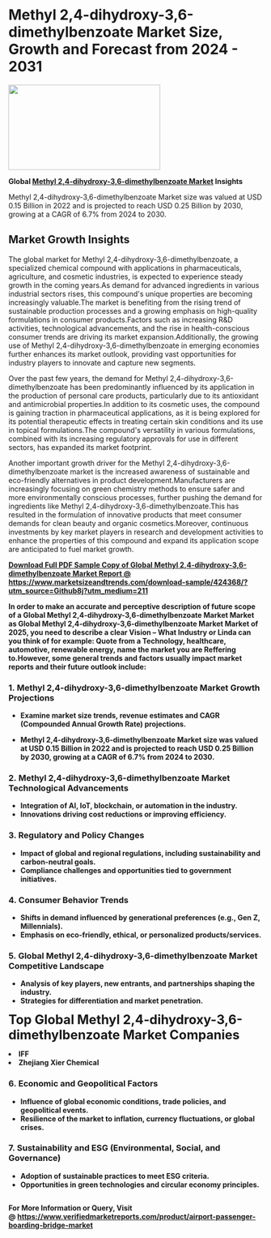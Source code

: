 <H1>Methyl 2,4-dihydroxy-3,6-dimethylbenzoate Market Size, Growth and Forecast from 2024 - 2031</H1><img class="aligncenter size-medium wp-image-584254" src="https://thirdeyenews.in/wp-content/uploads/2024/09/Global-Market-Research-300x168.jpeg" alt="" width="300" height="168" /><p><strong>Global&nbsp;<a href="https://www.marketsizeandtrends.com/download-sample/424368/?utm_source=Github8j?utm_medium=211">Methyl 2,4-dihydroxy-3,6-dimethylbenzoate Market</a> Insights</strong></p><p>Methyl 2,4-dihydroxy-3,6-dimethylbenzoate Market size was valued at USD 0.15 Billion in 2022 and is projected to reach USD 0.25 Billion by 2030, growing at a CAGR of 6.7% from 2024 to 2030.</p><p><h2>Market Growth Insights</h2> <p>The global market for Methyl 2,4-dihydroxy-3,6-dimethylbenzoate, a specialized chemical compound with applications in pharmaceuticals, agriculture, and cosmetic industries, is expected to experience steady growth in the coming years.As demand for advanced ingredients in various industrial sectors rises, this compound's unique properties are becoming increasingly valuable.The market is benefiting from the rising trend of sustainable production processes and a growing emphasis on high-quality formulations in consumer products.Factors such as increasing R&D activities, technological advancements, and the rise in health-conscious consumer trends are driving its market expansion.Additionally, the growing use of Methyl 2,4-dihydroxy-3,6-dimethylbenzoate in emerging economies further enhances its market outlook, providing vast opportunities for industry players to innovate and capture new segments.</p> <p><strong><a href="#"></a></strong></p> <p>Over the past few years, the demand for Methyl 2,4-dihydroxy-3,6-dimethylbenzoate has been predominantly influenced by its application in the production of personal care products, particularly due to its antioxidant and antimicrobial properties.In addition to its cosmetic uses, the compound is gaining traction in pharmaceutical applications, as it is being explored for its potential therapeutic effects in treating certain skin conditions and its use in topical formulations.The compound's versatility in various formulations, combined with its increasing regulatory approvals for use in different sectors, has expanded its market footprint.</p> <p>Another important growth driver for the Methyl 2,4-dihydroxy-3,6-dimethylbenzoate market is the increased awareness of sustainable and eco-friendly alternatives in product development.Manufacturers are increasingly focusing on green chemistry methods to ensure safer and more environmentally conscious processes, further pushing the demand for ingredients like Methyl 2,4-dihydroxy-3,6-dimethylbenzoate.This has resulted in the formulation of innovative products that meet consumer demands for clean beauty and organic cosmetics.Moreover, continuous investments by key market players in research and development activities to enhance the properties of this compound and expand its application scope are anticipated to fuel market growth.</p> <p><strong><a href="#"></p><p><span class=""><strong>Download Full PDF Sample Copy of Global Methyl 2,4-dihydroxy-3,6-dimethylbenzoate Market Report</strong> @ <a href="https://www.marketsizeandtrends.com/download-sample/424368/?utm_source=Github8j?utm_medium=211" target="_blank">https://www.marketsizeandtrends.com/download-sample/424368/?utm_source=Github8j?utm_medium=211</a></span></p><p>In order to make an accurate and perceptive description of future scope of a Global&nbsp;Methyl 2,4-dihydroxy-3,6-dimethylbenzoate Market Market as Global&nbsp;Methyl 2,4-dihydroxy-3,6-dimethylbenzoate Market Market of 2025, you need to describe a clear Vision &ndash; What Industry or Linda can you think of for example: Quote from a Technology, healthcare, automotive, renewable energy, name the market you are Reffering to.However, some general trends and factors usually impact market reports and their future outlook include:</p><h3>1.&nbsp;<strong>Methyl 2,4-dihydroxy-3,6-dimethylbenzoate Market Growth Projections</strong></h3><ul><li>Examine market size trends, revenue estimates and CAGR (Compounded Annual Growth Rate) projections.</li><li><p>Methyl 2,4-dihydroxy-3,6-dimethylbenzoate Market size was valued at USD 0.15 Billion in 2022 and is projected to reach USD 0.25 Billion by 2030, growing at a CAGR of 6.7% from 2024 to 2030.</p></li></ul><h3>2.&nbsp;<strong>Methyl 2,4-dihydroxy-3,6-dimethylbenzoate Market Technological Advancements</strong></h3><ul><li>Integration of AI, IoT, blockchain, or automation in the industry.</li><li>Innovations driving cost reductions or improving efficiency.</li></ul><h3>3.&nbsp;<strong>Regulatory and Policy Changes</strong></h3><ul><li>Impact of global and regional regulations, including sustainability and carbon-neutral goals.</li><li>Compliance challenges and opportunities tied to government initiatives.</li></ul><h3>4.&nbsp;<strong>Consumer Behavior Trends</strong></h3><ul><li>Shifts in demand influenced by generational preferences (e.g., Gen Z, Millennials).</li><li>Emphasis on eco-friendly, ethical, or personalized products/services.</li></ul><h3>5.&nbsp;<strong>Global Methyl 2,4-dihydroxy-3,6-dimethylbenzoate Market Competitive Landscape</strong></h3><ul><li>Analysis of key players, new entrants, and partnerships shaping the industry.</li><li>Strategies for differentiation and market penetration.</li></ul><p data-pm-slice="1 1 []"><span style="color: inherit; font-family: inherit; font-size: 25px;">Top Global Methyl 2,4-dihydroxy-3,6-dimethylbenzoate Market Companies</span></p><div class="" data-test-id=""><p><li>IFF</li><li> Zhejiang Xier Chemical</li></p></div><h3>6.&nbsp;<strong>Economic and Geopolitical Factors</strong></h3><ul><li>Influence of global economic conditions, trade policies, and geopolitical events.</li><li>Resilience of the market to inflation, currency fluctuations, or global crises.</li></ul><h3>7.&nbsp;<strong>Sustainability and ESG (Environmental, Social, and Governance)</strong></h3><ul><li>Adoption of sustainable practices to meet ESG criteria.</li><li>Opportunities in green technologies and circular economy principles.</li></ul><h2><strong style="font-size: 14px;">For More Information or Query, Visit @&nbsp;</strong><a style="background-color: #ffffff; font-size: 14px;" href="https://www.marketsizeandtrends.com/report/methyl-2-4-dihydroxy-3-6-dimethylbenzoate-market/" target="_blank">https://www.verifiedmarketreports.com/product/airport-passenger-boarding-bridge-market</a></h2>